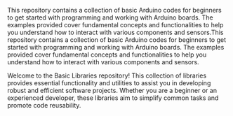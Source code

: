 This repository contains a collection of basic Arduino codes for beginners to get started with programming and working with Arduino boards. The examples provided cover fundamental concepts and functionalities to help you understand how to interact with various components and sensors.This repository contains a collection of basic Arduino codes for beginners to get started with programming and working with Arduino boards. The examples provided cover fundamental concepts and functionalities to help you understand how to interact with various components and sensors.



Welcome to the Basic Libraries repository! This collection of libraries provides essential functionality and utilities to assist you in developing robust and efficient software projects. Whether you are a beginner or an experienced developer, these libraries aim to simplify common tasks and promote code reusability.
